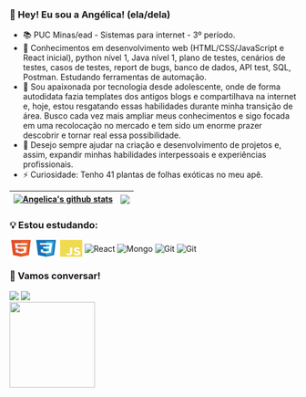 ### 👋 Hey! Eu sou a Angélica! (ela/dela)

- 📚 PUC Minas/ead - Sistemas para internet - 3º período.
- 📖 Conhecimentos em desenvolvimento web (HTML/CSS/JavaScript e React inicial), python nível 1, Java nível 1, plano de testes, cenários de testes, casos de testes, report de bugs, banco de dados, API test, SQL, Postman. Estudando ferramentas de automação.
- 🌱 Sou apaixonada por tecnologia desde adolescente, onde de forma autodidata fazia templates dos antigos blogs e compartilhava na internet e, hoje, estou resgatando essas habilidades durante minha transição de área. Busco cada vez mais ampliar meus conhecimentos e sigo focada em uma recolocação no mercado e tem sido um enorme prazer descobrir e tornar real essa possibilidade.
- 🤝 Desejo sempre ajudar na criação e desenvolvimento de projetos e, assim, expandir minhas habilidades interpessoais e experiências profissionais.
- ⚡ Curiosidade: Tenho 41 plantas de folhas exóticas no meu apê.

<a href="https://github.com/angelicasa/github-readme-stats"><img align="center" src="https://github-readme-stats.vercel.app/api?username=angelicasa&show_icons=true&include_all_commits=true&theme=buefy&hide_border=true" alt="Angelica's github stats" /></a> | <a href="https://github.com/angelicasa/github-readme-stats"><img align="center" src="https://github-readme-stats.vercel.app/api/top-langs/?username=angelicasa&layout=compact&theme=buefy&hide_border=true" /></a> |
| ------------- | ------------- |

  
  
### 💡 Estou estudando: 
<div style="display: inline_block">
 <img align="center" alt="HTML5" height="30" width="40" src="https://raw.githubusercontent.com/devicons/devicon/master/icons/html5/html5-original.svg">
   <img align="center" alt="CSS3" height="30" width="40" src="https://raw.githubusercontent.com/devicons/devicon/master/icons/css3/css3-original.svg">
     <img align="center" alt="Js" height="30" width="40" src="https://raw.githubusercontent.com/devicons/devicon/master/icons/javascript/javascript-plain.svg">
      <img align="center" alt="React" height="30" widht= "40" src="https://cdn.jsdelivr.net/gh/devicons/devicon/icons/react/react-original.svg">
        <img align="center" alt="Mongo" height="30" widht="40" src="https://cdn.jsdelivr.net/gh/devicons/devicon/icons/mongodb/mongodb-original.svg">
          <img align="center" alt="Git" height="30" width="40" src="https://cdn.jsdelivr.net/gh/devicons/devicon/icons/git/git-original.svg">
            <img align="center" alt="Git" height="30" width="40" src="https://cdn.jsdelivr.net/gh/devicons/devicon/icons/figma/figma-original.svg">
           

</div>


###  :incoming_envelope:   Vamos conversar!
<div>
   <a href = "mailto:anscotcodes@gmail.com"><img src="https://img.shields.io/badge/Gmail-D14836?style=for-the-badge&logo=gmail&logoColor=white" target="_blank"></a>
<a href="https://www.linkedin.com/in/angelicasa" target="_blank"><img src="https://img.shields.io/badge/-LinkedIn-%230077B5?style=for-the-badge&logo=linkedin&logoColor=white" target="_blank"></a>   
</div>
<div>
<a href="https://github.com/angelicasa"><img align="left" width="150" height="150" src="https://media.tenor.com/Ds4OK5GXww8AAAAi/contacts-call-me.gif?raw=true"></a></div>




